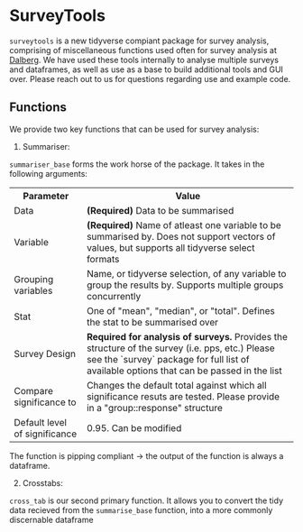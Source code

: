 # SurveyTools

`surveytools` is a new tidyverse compiant package for survey analysis, comprising of miscellaneous functions used often for survey analysis at [Dalberg](https://dalberg.com/). We have used these tools internally to analyse multiple surveys and dataframes, as well as use as a base to build additional tools and GUI over. Please reach out to us for questions regarding use and example code. 

## Functions

We provide two key functions that can be used for survey analysis:

1. Summariser:

`summariser_base` forms the work horse of the package. It takes in the following arguments:

<table>
    <tr>
        <th>Parameter</th>
        <th>Value</th>
    </tr>
    <tr>
        <td>Data</td>
        <td> <b>(Required)</b> Data to be summarised </td>
    </tr>
    <tr>
        <td>Variable</td>
        <td> <b>(Required)</b> Name of atleast one variable to be summarised by. Does not support vectors of values, but supports all tidyverse select formats </td>
    </tr>
    <tr>
        <td>Grouping variables</td>
        <td>Name, or tidyverse selection, of any variable to group the results by. Supports multiple groups concurrently</td>
    </tr>
    <tr>
        <td>Stat</td>
        <td>One of "mean", "median", or "total". Defines the stat to be summarised over</td>
    </tr>
    <tr>
        <td>Survey Design</td>
        <td><b>Required for analysis of surveys.</b> Provides the structure of the survey (i.e. pps, etc.) Please see the `survey` package for full list of available options that can be passed in the list  </td>
    </tr>
    <tr>
        <td>Compare significance to</td>
        <td>Changes the default total against which all significance resuts are tested. Please provide in a "group::response" structure</td>
    </tr>
    <tr>
        <td>Default level of significance</td>
        <td>0.95. Can be modified</td>
    </tr>
</table>

The function is pipping compliant -> the output of the function is always a dataframe.

2. Crosstabs:

`cross_tab` is our second primary function. It allows you to convert the tidy data recieved from the `summarise_base` function, into a more commonly discernable dataframe